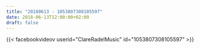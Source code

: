 ```yaml
---
title: "20180613 - 1053807308105597"
date: 2018-06-13T12:00:00+02:00
draft: false
---
```


{{< facebookvideov userid="ClareRadelMusic" id="1053807308105597" >}}
